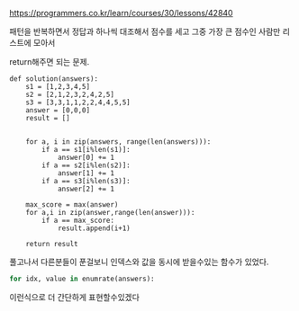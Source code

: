 https://programmers.co.kr/learn/courses/30/lessons/42840



패턴을 반복하면서 정답과 하나씩 대조해서 점수를 세고 그중 가장 큰 점수인 사람만 리스트에 모아서

return해주면 되는 문제.



```
def solution(answers):
    s1 = [1,2,3,4,5]
    s2 = [2,1,2,3,2,4,2,5]
    s3 = [3,3,1,1,2,2,4,4,5,5]
    answer = [0,0,0]
    result = []


    for a, i in zip(answers, range(len(answers))):
        if a == s1[i%len(s1)]:
            answer[0] += 1
        if a == s2[i%len(s2)]:
            answer[1] += 1
        if a == s3[i%len(s3)]:
            answer[2] += 1

    max_score = max(answer)
    for a,i in zip(answer,range(len(answer))):
        if a == max_score:
            result.append(i+1)

    return result
```





풀고나서 다른분들이 푼걸보니  인덱스와 값을 동시에 받을수있는 함수가 있었다.

```python
for idx, value in enumrate(answers):
```

이런식으로 더 간단하게 표현할수있겠다

